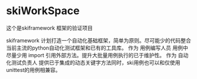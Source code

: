 # skiWorkSpace
这个是skiframework 框架的验证项目

skiframework 计划打造一个自动化基础框架，简单为原则。尽可能少的代码整合当前主流的python自动化测试框架和已有的工具库。
作为 用例编写人员 用例中尽量少用 import 引用外部方法。提升大批量用例执行的已于维护性。
作为 自动化测试负责人 提供已于集成的动态关键字方法同时，ski用例也可以和仅使用unittest的用例相兼容。
